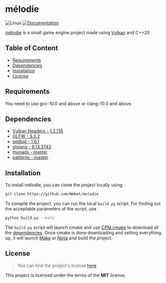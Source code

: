 # mélodie

![Linux](https://github.com/Wmbat/melodie/workflows/Linux/badge.svg)
[![Documentation](https://codedocs.xyz/Wmbat/melodie.svg)](https://codedocs.xyz/Wmbat/melodie/)

[mélodie](https://github.com/Wmbat/melodie) is a small game engine project made using
[Vulkan](https://www.khronos.org/vulkan/) and C++20

## Table of Content
* [Requirements](#requirements)
* [Dependencies](#dependencies)
* [Installation](#installation)
* [License](#license)

## Requirements

You need to use gcc-10.0 and above or clang-10.0 and above.

## Dependencies

* [Vulkan Headers - 1.2.135](https://github.com/KhronosGroup/Vulkan-Headers)
* [GLFW - 3.3.2](https://github.com/glfw/glfw)
* [spdlog - 1.6.1](https://github.com/gabime/spdlog)
* [glslang - 8.13.3743](https://github.com/KhronosGroup/glslang)
* [monads - master](https://github.com/Wmbat/monads)
* [patterns - master](https://github.com/mpark/patterns)

## Installation

To install mélodie, you can clone the project locally using 
```sh
git clone https://github.com/Wmbat/melodie
```

To compile the project, you can run the local `build.py` script. For finding out the acceptable 
parameters of the script, use 
```sh
python build.py --help
```
The `build.py` script will launch cmake and use 
[CPM.cmake](https://github.com/TheLartians/CPM.cmake) to download all the 
[dependencies](#dependencies). Once cmake is done downloading and setting everything up, it will 
launch [Make](https://www.gnu.org/software/make/) or [Ninja](https://ninja-build.org/) and build 
the project.

## License

> You can find the project's license [here](https://github.com/Wmbat/melodie/blob/master/LICENSE)

This project is licensed under the terms of the **MIT** license.
